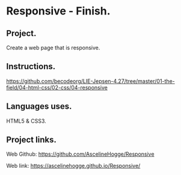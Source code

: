 # Responsive - Finish.

## Project.
Create a web page that is responsive.

## Instructions.
https://github.com/becodeorg/LIE-Jepsen-4.27/tree/master/01-the-field/04-html-css/02-css/04-responsive

## Languages uses.
HTML5 & CSS3.

## Project links.
Web Github: https://github.com/AscelineHogge/Responsive

Web link: https://ascelinehogge.github.io/Responsive/
